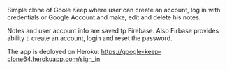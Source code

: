 Simple clone of Goole Keep where user can create an account, log in with credentials or Google Account and make, edit and delete his notes.

Notes and user account info are saved tp Firebase. Also Firbase provides ability ti create an account, login and reset the password.

The app is deployed on Heroku:
https://google-keep-clone64.herokuapp.com/sign_in
